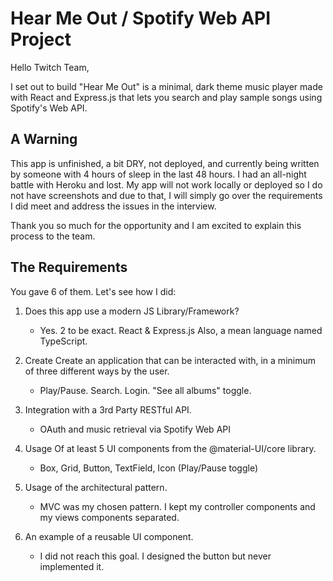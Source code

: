 # Hear Me Out / Spotify Web API Project

Hello Twitch Team,

I set out to build "Hear Me Out" is a minimal, dark theme music player made with React and Express.js that lets you search and play sample songs using Spotify's Web API.

## A Warning

This app is unfinished, a bit DRY, not deployed, and currently being written by someone with 4 hours of sleep in the last 48 hours. I had an all-night battle with Heroku and lost. My app will not work locally or deployed so I do not have screenshots and due to that, I will simply go over the requirements I did meet and address the issues in the interview.

Thank you so much for the opportunity and I am excited to explain this process to the team.

## The Requirements

You gave 6 of them. Let's see how I did:

1) Does this app use a modern JS Library/Framework?
   - Yes. 2 to be exact. React & Express.js Also, a mean language named TypeScript.

2) Create Create an application that can be interacted with, in a minimum of three different ways by the user.
   - Play/Pause. Search. Login. "See all albums" toggle.

3) Integration with a 3rd Party RESTful API.
   - OAuth and music retrieval via Spotify Web API

4) Usage Of at least 5 UI components from the @material-UI/core library.

    - Box, Grid, Button, TextField, Icon (Play/Pause toggle)

5) Usage of the architectural pattern.
   - MVC was my chosen pattern. I kept my controller components and my views components separated.

6) An example of a reusable UI component.
   - I did not reach this goal. I designed the button but never implemented it.
